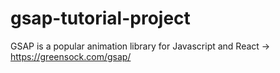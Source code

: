 # gsap-tutorial-project

GSAP is a popular animation library for Javascript and React &rightarrow; https://greensock.com/gsap/
